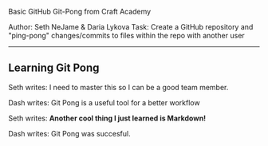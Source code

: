
Basic GitHub Git-Pong from Craft Academy

Author: Seth NeJame & Daria Lykova
Task: Create a GitHub repository and "ping-pong" changes/commits to files within the repo with another user

----------------

## Learning Git Pong
Seth writes: I need to master this so I can be a good team member.

Dash writes: Git Pong is a useful tool for a better workflow

Seth writes: **Another cool thing I just learned is Markdown!**

Dash writes: Git Pong was succesful.

